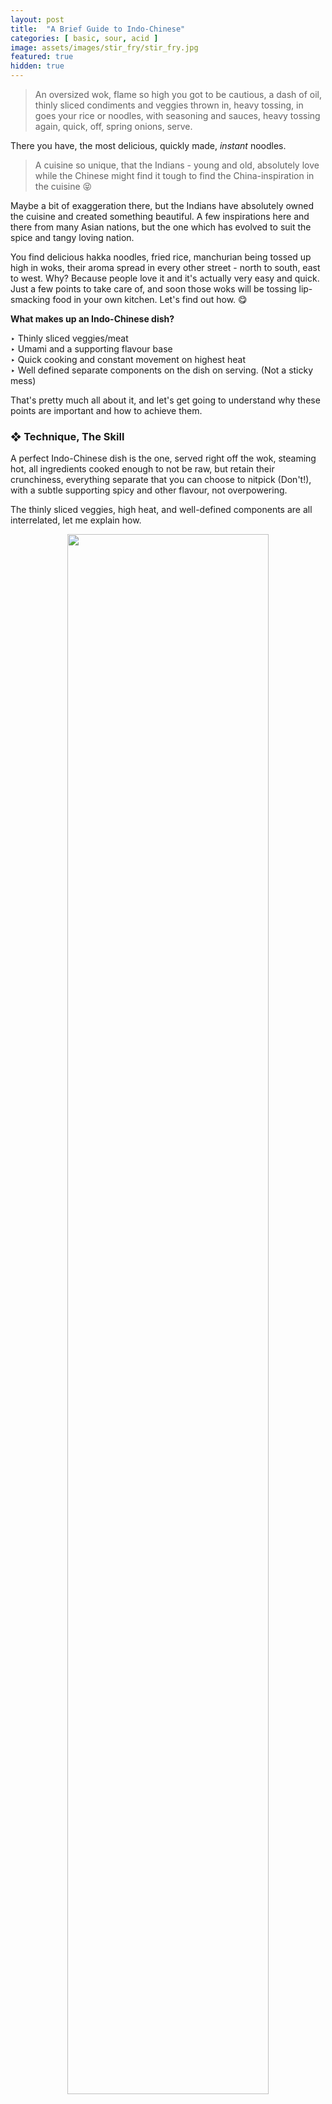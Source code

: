 ```yaml
---
layout: post
title:  "A Brief Guide to Indo-Chinese"
categories: [ basic, sour, acid ]
image: assets/images/stir_fry/stir_fry.jpg
featured: true
hidden: true
---
```


> An oversized wok, flame so high you got to be cautious, a dash of oil, thinly sliced condiments and veggies thrown in, heavy tossing, in goes your rice or noodles, with seasoning and sauces, heavy tossing again, quick, off, spring onions, serve.

There you have, the most delicious, quickly made, *instant* noodles. 

> A cuisine so unique, that the Indians - young and old, absolutely love while the Chinese might find it tough to find the China-inspiration in the cuisine 😝 

Maybe a bit of exaggeration there, but the Indians have absolutely owned the cuisine and created something beautiful. A few inspirations here and there from many Asian nations, but the one which has evolved to suit the spice and tangy loving nation.

You find delicious hakka noodles, fried rice, manchurian being tossed up high in woks, their aroma spread in every other street - north to south, east to west. Why? Because people love it and it's actually very easy and quick. Just a few points to take care of, and soon those woks will be tossing lip-smacking food in your own kitchen. Let's find out how. 😋

**What makes up an Indo-Chinese dish?**

‣ Thinly sliced veggies/meat  
‣ Umami and a supporting flavour base  
‣ Quick cooking and constant movement on highest heat  
‣ Well defined separate components on the dish on serving. (Not a sticky mess) 

That's pretty much all about it, and let's get going to understand why these points are important and how to achieve them.

### ❖ Technique, The Skill 

A perfect Indo-Chinese dish is the one, served right off the wok, steaming hot, all ingredients cooked enough to not be raw, but retain their crunchiness, everything separate that you can choose to nitpick (Don't!), with a subtle supporting spicy and other flavour, not overpowering. 

The thinly sliced veggies, high heat, and well-defined components are all interrelated, let me explain how. 

<p align="center">
  <img class="shadow-lg rounded"  src="{{ site.baseurl }}/assets/images/stir_fry/chop1.jpg" style="width: 80%; height: 80%;">
</p>

#### ❖ Heat and Using it right

All foods contain a large amount of water, and when you cook them, you essentially are reducing the water and cooking the proteins and starch. When you leave a bunch of chopped vegetables, they will cook, but at the same time, release water and get mushy in their own release. That is what we don't want.

So, now when you slice them thin, use high heat and move them around constantly (either tossing or constant stirring), you are making sure that:
-    The high heat and thin slice make them release water quickly. 
-    The constant movement ensures that the water doesn't stick around in the vessel and evaporates. 

<p align="center">
  <img class="shadow-lg rounded"  src="{{ site.baseurl }}/assets/images/stir_fry/toss.webp" style="width: 40%; height: 40%;">
</p>

Whatever vessel you are using, ensure that you don't crowd it, leave enough empty room to move around your food. 

### ❖ Umami, The Soul

What is umami? The savoury flavour, the aftertaste, little salty, but otherwise, divine. Hard to describe, probably the same reason why it was the last flavour to be discovered, and long after the others. Tomato ketchup, soy sauce, mushrooms, they have a strong umami flavour which you unknowingly crave for and that's what we are talking about here as well!

Soy sauce is strong in Umami and a bit of it goes a long way in improving your dish.
Cabbage, believe it or not, is full of Umami once cooked and that is why it is another essential (and also cheap) component of Chinese dishes. Believe it or not, roadside vendors create an entire Chinese dish with just cabbage and it still tastes great. Why? Umami.
Mushrooms and meat, both also have a huge percent of Umami and use them right to elevate your dish. 

And and and... Wait wait, there is one more, the polarising, the debatable component.  

**MSG** or **Ajinomoto**  
Its role? Pure *umami*.  
Pros? Heavenly taste.  
Cons? I don't know. People seem to avoid it. They probably don't like yummy food. 

In all honesty, *MSG* is not bad. You use it in proportions similar to salt (and also as a substitute). Anything in huge amounts is harmful, but use them controlled and it's all good. The researches done to prove MSG is bad used quantities much more than what you would consume otherwise. I will not go into detail just yet but leave you with a  <a href="https://youtu.be/E-POAKKH5IM">YouTube video</a> that does a good job.

My suggestion would be to replace 10-20% of your salt with MSG, and you will have a good balance of taste and health. 

### ❖ Supporting Actors

We covered some important points above, but there are a few other good-to-know, will-be-handy tips too.

-   Freshly chopped Ginger and Garlic. Ginger is more important than we think and use it in equal amounts as garlic, don't skip, you will know. Crush the garlic using weight to release extra flavour.
-   Add some sourness (oh yes, a <a href="https://swaad.in.net/sour">throwback</a>). Vinegar or many of your chinese sauces will already have that. 
-   Wide range of veggies. Yes, they are important, adding more life to the food.
-   Rice? Use cold leftover rice to ensure they don't become mushy.  
    Noodles? Ensure you wash it well and cool down immediately once cooked to avoid the same mushy problem. 
-   Do garnish with spring onion greens if you have them, they are as important as dhaniya in Indian cuisine. :)


And well, that's about it. A detailed overview of your getting started with Indo-Chinese cooking. Learn these basics and create your dishes. I will cover specific mains like Chinese gravies and other things going ahead, but for now, get cooking with these. Have fun, and enjoy!

Do you have any suggestions or requests for a particular technique, cuisine or ingredient? You can drop them easily right <a href="https://swaad.in.net/requests">here</a>.

You can also subscribe to my weekly FoodLetter <a href="https://swaad.in.net/subscribe">here</a> if you haven't yet. Receive all blog and other updates right in your inbox!

*Until then...*
